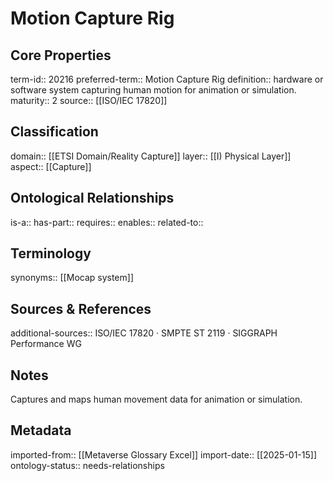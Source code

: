 # Motion Capture Rig

## Core Properties
term-id:: 20216
preferred-term:: Motion Capture Rig
definition:: hardware or software system capturing human motion for animation or simulation.
maturity:: 2
source:: [[ISO/IEC 17820]]

## Classification
domain:: [[ETSI Domain/Reality Capture]]
layer:: [[I) Physical Layer]]
aspect:: [[Capture]]

## Ontological Relationships
is-a:: 
has-part:: 
requires:: 
enables:: 
related-to:: 

## Terminology
synonyms:: [[Mocap system]]

## Sources & References
additional-sources:: ISO/IEC 17820 · SMPTE ST 2119 · SIGGRAPH Performance WG

## Notes
Captures and maps human movement data for animation or simulation.

## Metadata
imported-from:: [[Metaverse Glossary Excel]]
import-date:: [[2025-01-15]]
ontology-status:: needs-relationships